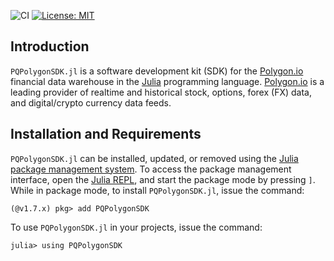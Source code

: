 ![CI](https://github.com/Paliquant/PQPolygonSDK.jl/workflows/CI/badge.svg)
[![License: MIT](https://img.shields.io/badge/License-MIT-yellow.svg)](https://opensource.org/licenses/MIT)

## Introduction
`PQPolygonSDK.jl` is a software development kit (SDK) for the [Polygon.io](https://polygon.io) financial data warehouse in the [Julia](https://julialang.org) programming language. [Polygon.io](https://polygon.io) is a leading provider of realtime and historical stock, options, forex (FX) data, and digital/crypto currency data feeds.

## Installation and Requirements
`PQPolygonSDK.jl` can be installed, updated, or removed using the [Julia package management system](https://docs.julialang.org/en/v1/stdlib/Pkg/). To access the package management interface, open the [Julia REPL](https://docs.julialang.org/en/v1/stdlib/REPL/), and start the package mode by pressing `]`.
While in package mode, to install `PQPolygonSDK.jl`, issue the command:

    (@v1.7.x) pkg> add PQPolygonSDK

To use `PQPolygonSDK.jl` in your projects, issue the command:

    julia> using PQPolygonSDK

